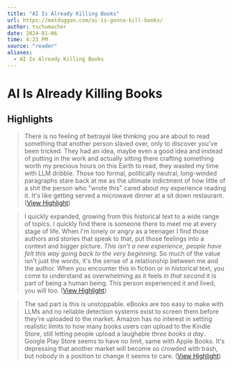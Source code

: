 ```yaml
---
title: "AI Is Already Killing Books"
url: https://matduggan.com/ai-is-gonna-kill-books/
author: tschumacher
date: 2024-01-06
time: 4:23 PM
source: "reader"
aliases:
  - AI Is Already Killing Books
---
```

# AI Is Already Killing Books

## Highlights
> There is no feeling of betrayal like thinking you are about to read something that another person slaved over, only to discover you've been tricked. They had an idea, maybe even a good idea and instead of putting in the work and actually sitting there crafting something worth my precious hours on this Earth to read, they wasted my time with LLM dribble. Those too formal, politically neutral, long-winded paragraphs stare back at me as the ultimate indictment of how little of a shit the person who "wrote this" cared about my experience reading it. It's like getting served a microwave dinner at a sit down restaurant. ([View Highlight](https://read.readwise.io/read/01hkfqrez7pcrxvmxhp5317a2e))

> I quickly expanded, growing from this historical text to a wide range of topics. I quickly find there is someone there to meet me at every stage of life. When I'm lonely or angry as a teenager I find those authors and stories that speak to that, put those feelings into a context and bigger picture. *This isn't a new experience, people have felt this way going back to the very beginning.* So much of the value isn't just the words, it's the sense of a relationship between me and the author. When you encounter this in fiction or in historical text, you come to understand as overwhelming as it feels *in that second* it is part of being a human being. This person experienced it and lived, you will too. ([View Highlight](https://read.readwise.io/read/01hkfr4s969sf14s7yqfn6b47b))

> The sad part is this is unstoppable. eBooks are too easy to make with LLMs and no reliable detection systems exist to screen them before they're uploaded to the market. Amazon has no interest in setting realistic limits to how many books users can upload to the Kindle Store, still letting people upload a laughable *three books a day*. Google Play Store seems to have no limit, same with Apple Books. It's depressing that another market will become so crowded with trash, but nobody in a position to change it seems to care. ([View Highlight](https://read.readwise.io/read/01hkfrc062swyw3aggc2wfy2cr))